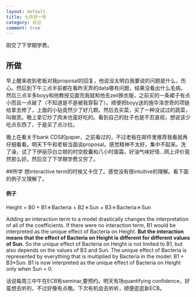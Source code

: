 ```yaml
---
layout: default
title: 七月廿一号
category: 日记
comment: true
---
```


刚交了下学期学费。

## 所做
早上醒来收到老板对我proposal的回复，他说没太明白我要说的问题是什么，伤心。然后到下午三点半前都在看昨天弄的data哪有问题，结果没看出什么毛病。然后三点半多boyy和他教授见面完我就和他去zeil换衣服，之前买的一条裙子有点小而且一点破了（不知道是不是被我穿裂了）。顺便把boyy送的施华洛世奇的项链给拿去修了，上面的小钻竟然少了好几颗。然后去买菜，买了一种没试过的蔬菜，叫做苤。晚上拿它炒了肉末也蛮好吃的。看到自己的肚子也是不忍直视，想说该少吃点东西了，于是买了点沙拉。

晚上在看关于bank CDS的paper，之前看过的，不过老板在邮件里推荐我看就再仔细看看。明天下午和老板当面谈proposal。感觉精神不太好，集中不起来。洗了澡，试了下伊丽莎白立顿的时空胶囊和八小时面霜，好油气味好怪...网上评价竟然那么好。然后交了下学期学费又穷了。

##所学
想interactive term的时候又卡住了。感觉没有很intuitive的理解。看下面的例子又理解了。
#### 例子
Height = B0 + B1＊Bacteria + B2＊Sun + B3＊Bacteria＊Sun

Adding an interaction term to a model drastically changes the interpretation of all of the coefficients. If there were no interaction term, B1 would be interpreted as the unique effect of Bacteria on Height. **But the interaction means that the effect of Bacteria on Height is different for different values of Sun.**  So the unique effect of Bacteria on Height is not limited to B1, but also depends on the values of B3 and Sun. The unique effect of Bacteria is represented by everything that is multiplied by Bacteria in the model: B1 + B3*Sun. B1 is now interpreted as the unique effect of Bacteria on Height only when Sun = 0.

话说每周三中午在ECB有seminar,要预约。明天有场quantifying confidence，好蛮想去听的，不过好像有点晚。下次有机会去听听，顺便逛逛新ECB。